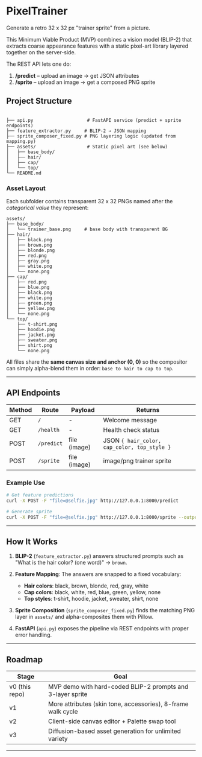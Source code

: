 # PixelTrainer

Generate a retro 32 x 32 px "trainer sprite" from a picture.

This Minimum Viable Product (MVP) combines a vision model (BLIP-2) that extracts coarse appearance features with a static pixel-art library layered together on the server-side.

The REST API lets one do:
1. **/predict** – upload an image → get JSON attributes  
2. **/sprite**  – upload an image → get a composed PNG sprite


## Project Structure
```

├── api.py                    # FastAPI service (predict + sprite endpoints)
├── feature_extractor.py     # BLIP-2 → JSON mapping
├── sprite_composer_fixed.py # PNG layering logic (updated from mapping.py)
├── assets/                   # Static pixel art (see below)
│   ├── base_body/
│   ├── hair/
│   ├── cap/
│   └── top/
└── README.md
```

### Asset Layout
Each subfolder contains transparent 32 x 32 PNGs named after the *categorical value* they represent:

```
assets/
├── base_body/
│   └── trainer_base.png     # base body with transparent BG
├── hair/
│   ├── black.png
│   ├── brown.png
│   ├── blonde.png
│   ├── red.png
│   ├── gray.png
│   ├── white.png
│   └── none.png
├── cap/
│   ├── red.png
│   ├── blue.png
│   ├── black.png
│   ├── white.png
│   ├── green.png
│   ├── yellow.png
│   └── none.png
└── top/
    ├── t-shirt.png
    ├── hoodie.png
    ├── jacket.png
    ├── sweater.png
    ├── shirt.png
    └── none.png
```

All files share the **same canvas size and anchor (0, 0)** so the compositor can simply alpha-blend them in order: `base to hair to cap to top`.

---

## API Endpoints

| Method | Route      | Payload       | Returns                                    |
|--------|------------|---------------|--------------------------------------------|
| GET    | `/`        | -             | Welcome message                            |
| GET    | `/health`  | -             | Health check status                        |
| POST   | `/predict` | file (image)  | JSON `{ hair_color, cap_color, top_style }` |
| POST   | `/sprite`  | file (image)  | image/png trainer sprite                   |

### Example Use

```bash
# Get feature predictions
curl -X POST -F "file=@selfie.jpg" http://127.0.0.1:8000/predict

# Generate sprite
curl -X POST -F "file=@selfie.jpg" http://127.0.0.1:8000/sprite --output trainer.png
```

---

## How It Works

1. **BLIP-2** (`feature_extractor.py`) answers structured prompts such as "What is the hair color? (one word)" -> `brown`.

2. **Feature Mapping**: The answers are snapped to a fixed vocabulary:
   - **Hair colors**: black, brown, blonde, red, gray, white
   - **Cap colors**: black, white, red, blue, green, yellow, none  
   - **Top styles**: t-shirt, hoodie, jacket, sweater, shirt, none

3. **Sprite Composition** (`sprite_composer_fixed.py`) finds the matching PNG layer in `assets/` and alpha-composites them with Pillow.

4. **FastAPI** (`api.py`) exposes the pipeline via REST endpoints with proper error handling.

---

## Roadmap

| Stage | Goal |
|-------|------|
| v0 (this repo) | MVP demo with hard-coded BLIP-2 prompts and 3-layer sprite |
| v1 | More attributes (skin tone, accessories), 8-frame walk cycle |
| v2 | Client-side canvas editor + Palette swap tool |
| v3 | Diffusion-based asset generation for unlimited variety |

---
